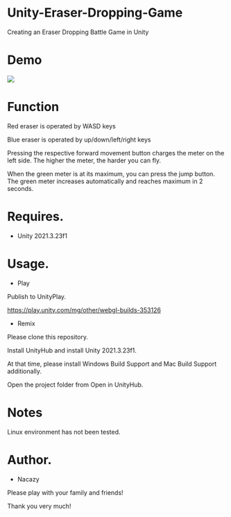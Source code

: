 # Unity-Eraser-Dropping-Game

Creating an Eraser Dropping Battle Game in Unity

# Demo
![](https://media.giphy.com/media/v1.Y2lkPTc5MGI3NjExdmhoZm9xdm5jY3FtbjM5bzlpMjdkMG9pZTJxYXZqcTdmMXI5djlqMiZlcD12MV9pbnRlcm5hbF9naWZfYnlfaWQmY3Q9Zw/V90vIBeosyZXKmlbgV/giphy.gif)
# Function

Red eraser is operated by WASD keys

Blue eraser is operated by up/down/left/right keys

Pressing the respective forward movement button charges the meter on the left side. The higher the meter, the harder you can fly.

When the green meter is at its maximum, you can press the jump button. The green meter increases automatically and reaches maximum in 2 seconds.

# Requires.

* Unity 2021.3.23f1

# Usage.

* Play

Publish to UnityPlay.

https://play.unity.com/mg/other/webgl-builds-353126

* Remix

Please clone this repository.

Install UnityHub and install Unity 2021.3.23f1.

At that time, please install Windows Build Support and Mac Build Support additionally.

Open the project folder from Open in UnityHub.

# Notes

Linux environment has not been tested.

# Author.

* Nacazy

Please play with your family and friends!

Thank you very much!
